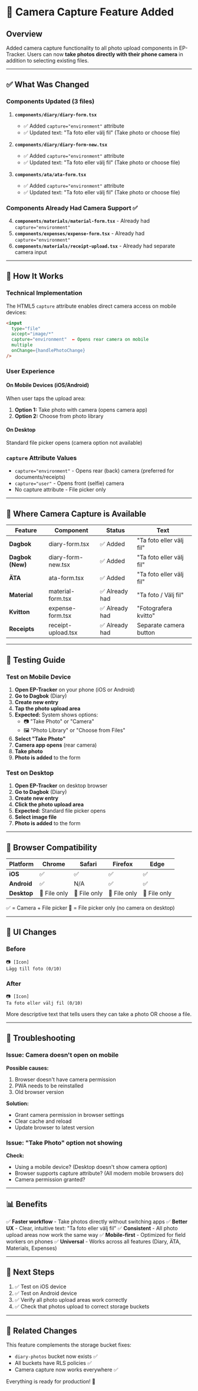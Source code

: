 # 📸 Camera Capture Feature Added

## Overview

Added camera capture functionality to all photo upload components in EP-Tracker. Users can now **take photos directly with their phone camera** in addition to selecting existing files.

---

## ✅ What Was Changed

### Components Updated (3 files)

1. **`components/diary/diary-form.tsx`**
   - ✅ Added `capture="environment"` attribute
   - ✅ Updated text: "Ta foto eller välj fil" (Take photo or choose file)

2. **`components/diary/diary-form-new.tsx`**
   - ✅ Added `capture="environment"` attribute  
   - ✅ Updated text: "Ta foto eller välj fil" (Take photo or choose file)

3. **`components/ata/ata-form.tsx`**
   - ✅ Added `capture="environment"` attribute
   - ✅ Updated text: "Ta foto eller välj fil" (Take photo or choose file)

### Components Already Had Camera Support ✅

4. **`components/materials/material-form.tsx`** - Already had `capture="environment"`
5. **`components/expenses/expense-form.tsx`** - Already had `capture="environment"`
6. **`components/materials/receipt-upload.tsx`** - Already had separate camera input

---

## 🎯 How It Works

### Technical Implementation

The HTML5 `capture` attribute enables direct camera access on mobile devices:

```html
<input
  type="file"
  accept="image/*"
  capture="environment"  ← Opens rear camera on mobile
  multiple
  onChange={handlePhotoChange}
/>
```

### User Experience

#### On Mobile Devices (iOS/Android)
When user taps the upload area:
1. **Option 1:** Take photo with camera (opens camera app)
2. **Option 2:** Choose from photo library

#### On Desktop
Standard file picker opens (camera option not available)

### `capture` Attribute Values
- `capture="environment"` - Opens rear (back) camera (preferred for documents/receipts)
- `capture="user"` - Opens front (selfie) camera
- No capture attribute - File picker only

---

## 📱 Where Camera Capture is Available

| Feature | Component | Status | Text |
|---------|-----------|--------|------|
| **Dagbok** | diary-form.tsx | ✅ Added | "Ta foto eller välj fil" |
| **Dagbok (New)** | diary-form-new.tsx | ✅ Added | "Ta foto eller välj fil" |
| **ÄTA** | ata-form.tsx | ✅ Added | "Ta foto eller välj fil" |
| **Material** | material-form.tsx | ✅ Already had | "Ta foto / Välj fil" |
| **Kvitton** | expense-form.tsx | ✅ Already had | "Fotografera kvitto" |
| **Receipts** | receipt-upload.tsx | ✅ Already had | Separate camera button |

---

## 🧪 Testing Guide

### Test on Mobile Device

1. **Open EP-Tracker** on your phone (iOS or Android)
2. **Go to Dagbok** (Diary)
3. **Create new entry**
4. **Tap the photo upload area**
5. **Expected:** System shows options:
   - 📷 "Take Photo" or "Camera"
   - 🖼️ "Photo Library" or "Choose from Files"
6. **Select "Take Photo"**
7. **Camera app opens** (rear camera)
8. **Take photo**
9. **Photo is added** to the form

### Test on Desktop

1. **Open EP-Tracker** on desktop browser
2. **Go to Dagbok** (Diary)  
3. **Create new entry**
4. **Click the photo upload area**
5. **Expected:** Standard file picker opens
6. **Select image file**
7. **Photo is added** to the form

---

## 🔧 Browser Compatibility

| Platform | Chrome | Safari | Firefox | Edge |
|----------|--------|--------|---------|------|
| **iOS** | ✅ | ✅ | ✅ | ✅ |
| **Android** | ✅ | N/A | ✅ | ✅ |
| **Desktop** | 📂 File only | 📂 File only | 📂 File only | 📂 File only |

✅ = Camera + File picker
📂 = File picker only (no camera on desktop)

---

## 🎨 UI Changes

### Before
```
📷 [Icon]
Lägg till foto (0/10)
```

### After
```
📷 [Icon]
Ta foto eller välj fil (0/10)
```

More descriptive text that tells users they can take a photo OR choose a file.

---

## 🐛 Troubleshooting

### Issue: Camera doesn't open on mobile

**Possible causes:**
1. Browser doesn't have camera permission
2. PWA needs to be reinstalled
3. Old browser version

**Solution:**
- Grant camera permission in browser settings
- Clear cache and reload
- Update browser to latest version

### Issue: "Take Photo" option not showing

**Check:**
- Using a mobile device? (Desktop doesn't show camera option)
- Browser supports capture attribute? (All modern mobile browsers do)
- Camera permission granted?

---

## 📊 Benefits

✅ **Faster workflow** - Take photos directly without switching apps
✅ **Better UX** - Clear, intuitive text: "Ta foto eller välj fil"
✅ **Consistent** - All photo upload areas now work the same way
✅ **Mobile-first** - Optimized for field workers on phones
✅ **Universal** - Works across all features (Diary, ÄTA, Materials, Expenses)

---

## 🚀 Next Steps

1. ✅ Test on iOS device
2. ✅ Test on Android device
3. ✅ Verify all photo upload areas work correctly
4. ✅ Check that photos upload to correct storage buckets

---

## 📝 Related Changes

This feature complements the storage bucket fixes:
- `diary-photos` bucket now exists ✅
- All buckets have RLS policies ✅
- Camera capture now works everywhere ✅

Everything is ready for production! 🎉

